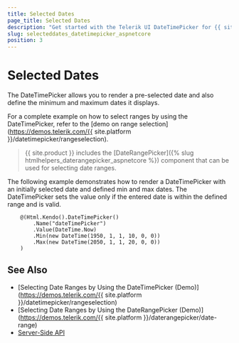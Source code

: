 ```yaml
---
title: Selected Dates
page_title: Selected Dates
description: "Get started with the Telerik UI DateTimePicker for {{ site.framework }} and learn how to set the selected and the min and max values."
slug: selecteddates_datetimepicker_aspnetcore
position: 3
---
```


# Selected Dates

The DateTimePicker allows you to render a pre-selected date and also define the minimum and maximum dates it displays.

For a complete example on how to select ranges by using the DateTimePicker, refer to the [demo on range selection](https://demos.telerik.com/{{ site.platform }}/datetimepicker/rangeselection).

> {{ site.product }} includes the [DateRangePicker]({% slug htmlhelpers_daterangepicker_aspnetcore %}) component that can be used for selecting date ranges.

The following example demonstrates how to render a DateTimePicker with an initially selected date and defined min and max dates. The DateTimePicker sets the value only if the entered date is within the defined range and is valid.

```
    @(Html.Kendo().DateTimePicker()
        .Name("dateTimePicker")
        .Value(DateTime.Now)
        .Min(new DateTime(1950, 1, 1, 10, 0, 0))
        .Max(new DateTime(2050, 1, 1, 20, 0, 0))
    )
```

## See Also

* [Selecting Date Ranges by Using the DateTimePicker (Demo)](https://demos.telerik.com/{{ site.platform }}/datetimepicker/rangeselection)
* [Selecting Date Ranges by Using the DateRangePicker (Demo)](https://demos.telerik.com/{{ site.platform }}/daterangepicker/date-range)
* [Server-Side API](/api/datetimepicker)
